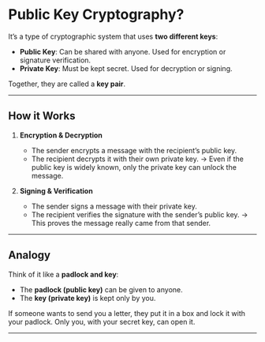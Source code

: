 
# Public Key Cryptography?

It’s a type of cryptographic system that uses **two different keys**:

* **Public Key**: Can be shared with anyone. Used for encryption or signature verification.
* **Private Key**: Must be kept secret. Used for decryption or signing.

Together, they are called a **key pair**.

---

## How it Works

1. **Encryption & Decryption**

   * The sender encrypts a message with the recipient’s public key.
   * The recipient decrypts it with their own private key.
     → Even if the public key is widely known, only the private key can unlock the message.

2. **Signing & Verification**

   * The sender signs a message with their private key.
   * The recipient verifies the signature with the sender’s public key.
     → This proves the message really came from that sender.

---

## Analogy

Think of it like a **padlock and key**:

* The **padlock (public key)** can be given to anyone.
* The **key (private key)** is kept only by you.

If someone wants to send you a letter, they put it in a box and lock it with your padlock. Only you, with your secret key, can open it.

---

